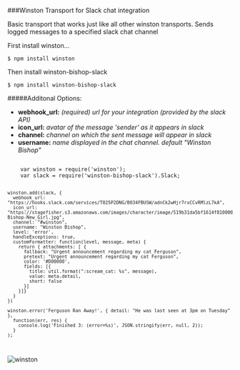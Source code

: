 ###Winston Transport for Slack chat integration

Basic transport that works just like all other winston transports. Sends logged messages to a specified slack chat channel

First install winston...
    
    $ npm install winston

Then install winston-bishop-slack

    $ npm install winston-bishop-slack

#####Additonal Options:

* **webhook_url:** *(required) url for your integration (provided by the slack API)*
* **icon_url:** *avatar of the message 'sender' as it appears in slack*
* **channel:** *channel on which the sent message will appear in slack*
* **username:** *name displayed in the chat channel. default "Winston Bishop"*

<code>
    var winston = require('winston');
    var slack = require('winston-bishop-slack').Slack;
    
    winston.add(slack, {
      webhook_url: "https://hooks.slack.com/services/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",
      icon_url: "https://stagefisher.s3.amazonaws.com/images/character/image/519b31da5bf1614f8100000e/Winston-Bishop-New_Girl.jpg",
      channel: "#winston",
      username: "Winston Bishop",
      level: 'error',
      handleExceptions: true,
      customFormatter: function(level, message, meta) {
        return { attachments: [ {
          fallback: "Urgent announcement regarding my cat Ferguson",
          pretext: "Urgent announcement regarding my cat Ferguson",
          color: '#D00000',
          fields: [{
            title: util.format(":scream_cat: %s", message),
            value: meta.detail,
            short: false
          }]
        }]}
      }
    })
  
    winston.error('Ferguson Ran Away!', { detail: "He was last seen at 3pm on Tuesday" }, 
      function(err, res) {
        console.log('Finished 3: (error=%s)', JSON.stringify(err, null, 2));
      }
    );
</code>

![winston](https://cldup.com/ZcEghxatuM-3000x3000.png "Looks like this...")

